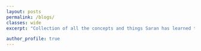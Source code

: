 ```yaml
---
layout: posts
permalink: /blogs/
classes: wide
excerpt: "Collection of all the concepts and things Saran has learned throughout the years."  

author_profile: true
---
```

